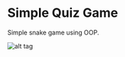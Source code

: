 # Simple Quiz Game
Simple snake game using OOP.

![alt tag](https://i.ibb.co/BznwD6B/Screenshot-2022-09-06-215325.png)
